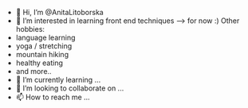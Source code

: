 - 👋 Hi, I’m @AnitaLitoborska
- 👀 I’m interested in learning front end techniques
--> for now :)
Other hobbies:
- language learning
- yoga / stretching
- mountain hiking
- healthy eating
- and more..
- 🌱 I’m currently learning ...
- 💞️ I’m looking to collaborate on ...
- 📫 How to reach me ...

<!---
AnitaLitoborska/AnitaLitoborska is a ✨ special ✨ repository because its `README.md` (this file) appears on your GitHub profile.
You can click the Preview link to take a look at your changes.
--->
